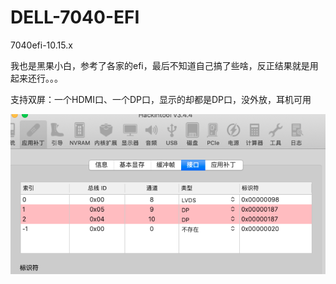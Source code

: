 # DELL-7040-EFI
7040efi-10.15.x

我也是黑果小白，参考了各家的efi，最后不知道自己搞了些啥，反正结果就是用起来还行。。。

支持双屏：一个HDMI口、一个DP口，显示的却都是DP口，没外放，耳机可用



![双屏图](1.png)
